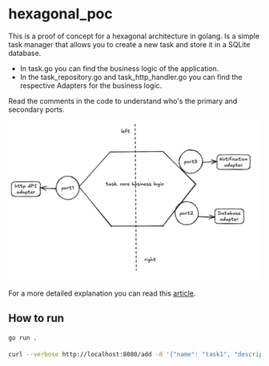 # hexagonal_poc

This is a proof of concept for a hexagonal architecture in golang.
Is a simple task manager that allows you to create a new task and store it in a SQLite database.

- In task.go you can find the business logic of the application.
- In the task_repository.go and task_http_handler.go you can find the respective Adapters for the business logic.

Read the comments in the code to understand who's the primary and secondary ports.

![Screenshot](https://github.com/FernasFragas/hexagonal_poc/blob/main/Screenshot.png?raw=true)

For a more detailed explanation you can read this [article](https://medium.com/@patronfragas/hexagonal-architecture-walk-the-talk-a1c036de6f8d).

## How to run
```bash
go run .

curl --verbose http://localhost:8080/add -d '{"name": "task1", "description": "description1"}' -H "Content-Type: application/json"
```